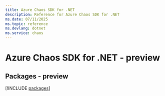 ```yaml
---
title: Azure Chaos SDK for .NET
description: Reference for Azure Chaos SDK for .NET
ms.date: 07/11/2025
ms.topic: reference
ms.devlang: dotnet
ms.service: chaos
---
```

# Azure Chaos SDK for .NET - preview
## Packages - preview
[!INCLUDE [packages](chaos-index.md)]